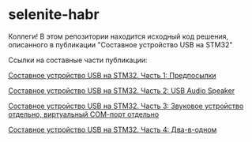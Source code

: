 # selenite-habr
Коллеги! В этом репозитории находится исходный код решения, описанного в публикации "Составное устройство USB на STM32"

Ссылки на составные части публикации:

<a href="https://habr.com/ru/post/532038/">Составное устройство USB на STM32. Часть 1: Предпосылки</a>

<a href="https://habr.com/ru/post/532080/">Составное устройство USB на STM32. Часть 2: USB Audio Speaker</a>

<a href="https://habr.com/ru/post/533588/">Составное устройство USB на STM32. Часть 3: Звуковое устройство отдельно, виртуальный СОМ-порт отдельно</a>

<a href="https://habr.com/ru/post/543684/">Составное устройство USB на STM32. Часть 4: Два-в-одном</a>
